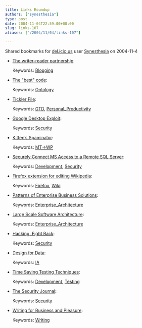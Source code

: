 ```yaml
---
title: Links Roundup
authors: ["synesthesia"]
type: post
date: 2004-11-04T22:59:00+00:00
slug: links-107 
aliases: ["/2004/11/04/links-107"]

---
```

Shared bookmarks for [del.icio.us][1] user  [Synesthesia][2] on 2004-11-4

  * [The writer-reader partnership][3]:
   
    Keywords: [Blogging][4]
  * [The "best" code][5]:
   
    Keywords: [Ontology][6]
  * [Tickler File][7]:
   
    Keywords: [GTD][8], [Personal_Productivity][9]
  * [Google Desktop Exploit][10]:
   
    Keywords: [Security][11]
  * [Kitten’s Spaminator][12]:
   
    Keywords: [MT->WP][13]
  * [Securely Connect MS Access to a Remote SQL Server][14]:
   
    Keywords: [Development][15], [Security][11]
  * [Firefox extension for editing Wikipedia][16]:
   
    Keywords: [Firefox][17], [Wiki][18]
  * [Patterns of Enterprise Business Solutions][19]:
   
    Keywords: [Enterprise_Architecture][20]
  * [Large Scale Software Architecture][21]:
   
    Keywords: [Enterprise_Architecture][20]
  * [Hacking: Fight Back][22]:
   
    Keywords: [Security][11]
  * [Design for Data][23]:
   
    Keywords: [IA][24]
  * [Time Saving Testing Techniques][25]:
   
    Keywords: [Development][15], [Testing][26]
  * [The Security Journal][27]:
   
    Keywords: [Security][11]
  * [Writing for Business and Pleasure][28]:
   
    Keywords: [Writing][29]

 [1]: https://del.icio.us/
 [2]: https://del.icio.us/synesthesia
 [3]: https://blogs.salon.com/0002007/2004/10/22.html#a919 "https://blogs.salon.com/0002007/2004/10/22.html#a919"
 [4]: https://del.icio.us/synesthesia/Blogging
 [5]: https://bossavit.com/thoughts/archives/000766.html "https://bossavit.com/thoughts/archives/000766.html"
 [6]: https://del.icio.us/synesthesia/Ontology
 [7]: https://gettingthingsdone.com/tips_tools/tip17.html "https://gettingthingsdone.com/tips_tools/tip17.html"
 [8]: https://del.icio.us/synesthesia/GTD
 [9]: https://del.icio.us/synesthesia/Personal_Productivity
 [10]: https://jibbering.com/2004/10/google.html "https://jibbering.com/2004/10/google.html"
 [11]: https://del.icio.us/synesthesia/Security
 [12]: https://mookitty.co.uk/devblog/archives/2004/10/31/kittens-spaminator/ "https://mookitty.co.uk/devblog/archives/2004/10/31/kittens-spaminator/"
 [13]: https://del.icio.us/synesthesia/MT->WP
 [14]: https://silverstr.ufies.org/blog/archives/000722.html "https://silverstr.ufies.org/blog/archives/000722.html"
 [15]: https://del.icio.us/synesthesia/Development
 [16]: https://www.bananeweizen.de/mozilla/wikipedia/firefox_wikipedia.html "https://www.bananeweizen.de/mozilla/wikipedia/firefox_wikipedia.html"
 [17]: https://del.icio.us/synesthesia/Firefox
 [18]: https://del.icio.us/synesthesia/Wiki
 [19]: https://www.jubatus.com/publications/pebs/index.htm "https://www.jubatus.com/publications/pebs/index.htm"
 [20]: https://del.icio.us/synesthesia/Enterprise_Architecture
 [21]: https://www.largescalesoftwarearchitecture.com/ "https://www.largescalesoftwarearchitecture.com/"
 [22]: https://www.microsoft.com/technet/technetmag/issues/2005/01/AnatomyofaHack/default.aspx "https://www.microsoft.com/technet/technetmag/issues/2005/01/AnatomyofaHack/default.aspx"
 [23]: https://www.readwriteweb.com/archives/002402.php "https://www.readwriteweb.com/archives/002402.php"
 [24]: https://del.icio.us/synesthesia/IA
 [25]: https://www.redsquirrel.com/dave/work/TimeSavingTestingTechniques.html "https://www.redsquirrel.com/dave/work/TimeSavingTestingTechniques.html"
 [26]: https://del.icio.us/synesthesia/Testing
 [27]: https://www.securityhorizon.com/security_journal/ "https://www.securityhorizon.com/security_journal/"
 [28]: https://www.wilbers.com/index.htm "https://www.wilbers.com/index.htm"
 [29]: https://del.icio.us/synesthesia/Writing
